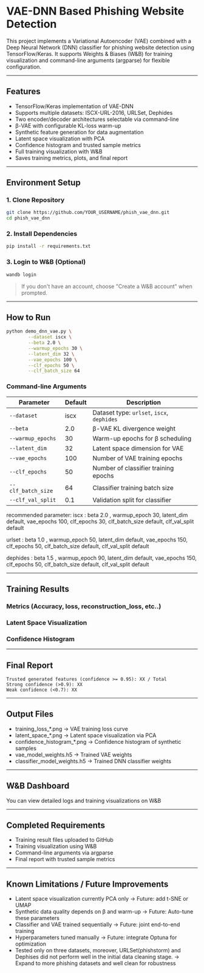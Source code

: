 #  VAE-DNN Based Phishing Website Detection

This project implements a Variational Autoencoder (VAE) combined with a
Deep Neural Network (DNN) classifier for phishing website detection
using TensorFlow/Keras.
It supports Weights & Biases (W&B) for training visualization and
command-line arguments (argparse) for flexible configuration.

------------------------------------------------------------------------
##  Features

-    TensorFlow/Keras implementation of VAE-DNN
-    Supports multiple datasets: ISCX-URL-2016, URLSet, Dephides
-    Two encoder/decoder architectures selectable via command-line
-    β-VAE with configurable KL-loss warm-up
-    Synthetic feature generation for data augmentation
-    Latent space visualization with PCA
-    Confidence histogram and trusted sample metrics
-    Full training visualization with W&B
-    Saves training metrics, plots, and final report


------------------------------------------------------------------------

##  Environment Setup

### 1. Clone Repository
```bash
git clone https://github.com/YOUR_USERNAME/phish_vae_dnn.git
cd phish_vae_dnn
```

### 2. Install Dependencies
```bash
pip install -r requirements.txt
```

### 3. Login to W&B (Optional)
```bash
wandb login
```
> If you don't have an account, choose "Create a W&B account" when prompted.

---

##  How to Run

```bash
python demo_dnn_vae.py \
        --dataset iscx \
        --beta 2.0 \
        --warmup_epochs 30 \
        --latent_dim 32 \
        --vae_epochs 100 \
        --clf_epochs 50 \
        --clf_batch_size 64
```

### Command-line Arguments
| Parameter         | Default | Description |
|-------------------|---------|-------------|
| `--dataset`        | iscx  | Dataset type: `urlset`, `iscx`, `dephides` |
| `--beta`     | 2.0      | β-VAE KL divergence weight |
| `--warmup_epochs`         | 30      | Warm-up epochs for β scheduling |
| `--latent_dim`             | 32   | Latent space dimension for VAE |
| `--vae_epochs`        | 100       | Number of VAE training epochs |
| `--clf_epochs`        | 50    | Number of classifier training epochs |
| `--clf_batch_size` | 64      | Classifier training batch size |
| `--clf_val_split`| 0.1     | Validation split for classifier |

recommended parameter:
iscx : beta  2.0 , warmup_epoch 30, latent_dim default,  vae_epochs 100,  clf_epochs 30, clf_batch_size default,  clf_val_split default 

urlset : beta  1.0 , warmup_epoch 50, latent_dim default,  vae_epochs 150,  clf_epochs 50, clf_batch_size default,  clf_val_split default 

dephides : beta  1.5 , warmup_epoch 90, latent_dim default,  vae_epochs 150,  clf_epochs 50, clf_batch_size default,  clf_val_split default

---

##  Training Results

###  Metrics (Accuracy, loss, reconstruction_loss, etc..)


###  Latent Space Visualization


###  Confidence Histogram


---

##  Final Report

    Trusted generated features (confidence >= 0.95): XX / Total
    Strong confidence (>0.9): XX
    Weak confidence (<0.7): XX
    
---

## Output Files
-   training_loss_*.png → VAE training loss curve
-   latent_space_*.png → Latent space visualization via PCA
-   confidence_histogram_*.png → Confidence histogram of synthetic
    samples
-   vae_model_weights.h5 → Trained VAE weights
-   classifier_model_weights.h5 → Trained DNN classifier weights 

---

##  W&B Dashboard
You can view detailed logs and training visualizations on W&B

---

## Completed Requirements

-  Training result files uploaded to GitHub
-  Training visualization using W&B
-  Command-line arguments via argparse
-  Final report with trusted sample metrics
  

---

##  Known Limitations / Future Improvements

-   Latent space visualization currently PCA only → Future: add t-SNE
    or UMAP
-   Synthetic data quality depends on β and warm-up → Future:
    Auto-tune these parameters
-   Classifier and VAE trained sequentially → Future: joint
    end-to-end training
-   Hyperparameters tuned manually → Future: integrate Optuna for
    optimization
-   Tested only on three datasets, moreover, URLSet(phishstorm) and Dephises did not perform well in the initial data cleaning stage. → Expand to more phishing datasets and well clean for robustness

